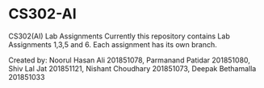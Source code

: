 # CS302-AI
CS302(AI) Lab Assignments
Currently this repository contains Lab Assignments 1,3,5 and 6.
Each assignment has its own branch.

Created by: Noorul Hasan Ali 201851078,
Parmanand Patidar 201851080,
Shiv Lal Jat 201851121,
Nishant Choudhary 201851073,
Deepak Bethamalla 201851033
